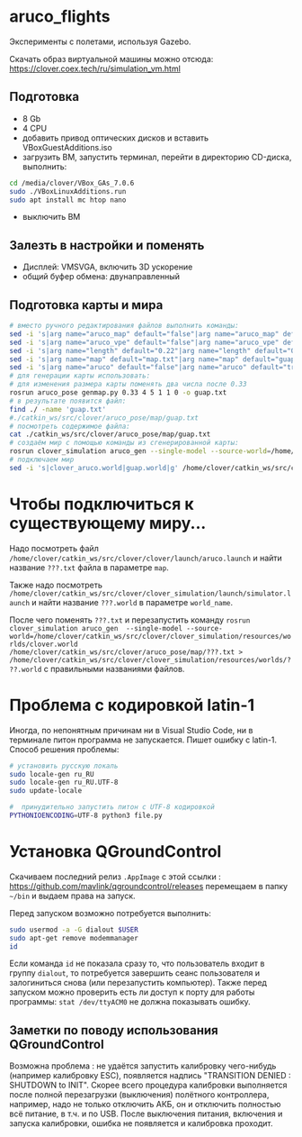 # aruco_flights

Эксперименты с полетами, используя Gazebo.

Скачать образ виртуальной машины можно отсюда: https://clover.coex.tech/ru/simulation_vm.html

## Подготовка

 * 8 Gb
 * 4 CPU
 * добавить привод оптических дисков и вставить VBoxGuestAdditions.iso
 * загрузить ВМ, запустить терминал, перейти в директорию CD-диска, выполнить:

```bash
cd /media/clover/VBox_GAs_7.0.6
sudo ./VBoxLinuxAdditions.run
sudo apt install mc htop nano
```

 * выключить ВМ

## Залезть в настройки и поменять

 * Дисплей: VMSVGA, включить 3D ускорение
 * общий буфер обмена: двунаправленный

## Подготовка карты и мира

```bash
# вместо ручного редактирования файлов выполнить команды:
sed -i 's|arg name="aruco_map" default="false"|arg name="aruco_map" default="true"|g' /home/clover/catkin_ws/src/clover/clover/launch/aruco.launch
sed -i 's|arg name="aruco_vpe" default="false"|arg name="aruco_vpe" default="true"|g' /home/clover/catkin_ws/src/clover/clover/launch/aruco.launch
sed -i 's|arg name="length" default="0.22"|arg name="length" default="0.33"|g' /home/clover/catkin_ws/src/clover/clover/launch/aruco.launch
sed -i 's|arg name="map" default="map.txt"|arg name="map" default="guap.txt"|g' /home/clover/catkin_ws/src/clover/clover/launch/aruco.launch
sed -i 's|arg name="aruco" default="false"|arg name="aruco" default="true"|g' /home/clover/catkin_ws/src/clover/clover/launch/clover.launch
# для генерации карты использовать:
# для изменения размера карты поменять два числа после 0.33
rosrun aruco_pose genmap.py 0.33 4 5 1 1 0 -o guap.txt
# в результате появится файл:
find ./ -name 'guap.txt'
#./catkin_ws/src/clover/aruco_pose/map/guap.txt
# посмотреть содержимое файла:
cat ./catkin_ws/src/clover/aruco_pose/map/guap.txt
# создаём мир с помощью команды из сгенерированной карты:
rosrun clover_simulation aruco_gen --single-model --source-world=/home/clover/catkin_ws/src/clover/clover_simulation/resources/worlds/clover.world /home/clover/catkin_ws/src/clover/aruco_pose/map/guap.txt > /home/clover/catkin_ws/src/clover/clover_simulation/resources/worlds/guap.world
# подключаем мир
sed -i 's|clover_aruco.world|guap.world|g' /home/clover/catkin_ws/src/clover/clover_simulation/launch/simulator.launch
```
  
# Чтобы подключиться к существующему миру...

Надо посмотреть файл `/home/clover/catkin_ws/src/clover/clover/launch/aruco.launch` и найти название `???.txt` файла в параметре `map`.

Также надо посмотреть `/home/clover/catkin_ws/src/clover/clover_simulation/launch/simulator.launch` и найти название `???.world` в параметре `world_name`.

После чего поменять `???.txt` и перезапустить команду `rosrun clover_simulation aruco_gen  --single-model --source-world=/home/clover/catkin_ws/src/clover/clover_simulation/resources/worlds/clover.world /home/clover/catkin_ws/src/clover/aruco_pose/map/???.txt > /home/clover/catkin_ws/src/clover/clover_simulation/resources/worlds/???.world` с правильными названиями файлов.

# Проблема с кодировкой latin-1

Иногда, по непонятным причинам ни в Visual Studio Code, ни в терминале питон программа не запускается. Пишет ошибку с latin-1. Способ решения проблемы:

```bash
# установить русскую локаль
sudo locale-gen ru_RU
sudo locale-gen ru_RU.UTF-8
sudo update-locale

#  принудительно запустить питон с UTF-8 кодировкой
PYTHONIOENCODING=UTF-8 python3 file.py
```

# Установка QGroundControl

Скачиваем последний релиз `.AppImage` с этой ссылки : https://github.com/mavlink/qgroundcontrol/releases перемещаем в папку `~/bin` и выдаем права на запуск.

Перед запуском возможно потребуется выполнить: 

```bash
sudo usermod -a -G dialout $USER
sudo apt-get remove modemmanager
id
```

Если команда `id` не показала сразу то, что пользователь входит в группу `dialout`, то потребуется завершить сеанс пользователя и залогиниться снова (или перезапустить компьютер). Также перед запуском можно проверить есть ли доступ к порту для работы программы: `stat /dev/ttyACM0` не должна показывать ошибку.

## Заметки по поводу использования QGroundControl

Возможна проблема : не удаётся запустить калибровку чего-нибудь (например калибровку ESC), появляется надпись "TRANSITION DENIED : SHUTDOWN to INIT". Скорее всего процедура калибровки выполняется после полной перезагрузки (выключения) полётного контроллера, например, надо не только отключить АКБ, он и отключить полностью всё питание, в т.ч. и по USB. После выключения питания, включения и запуска калибровки, ошибка не появляется и калибровка проходит.